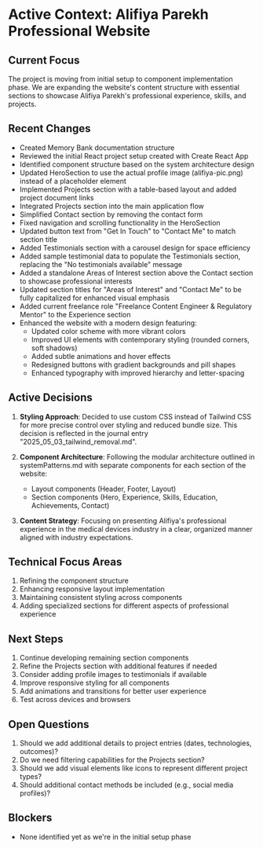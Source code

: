# Active Context: Alifiya Parekh Professional Website

## Current Focus
The project is moving from initial setup to component implementation phase. We are expanding the website's content structure with essential sections to showcase Alifiya Parekh's professional experience, skills, and projects.

## Recent Changes
- Created Memory Bank documentation structure
- Reviewed the initial React project setup created with Create React App
- Identified component structure based on the system architecture design
- Updated HeroSection to use the actual profile image (alifiya-pic.png) instead of a placeholder element
- Implemented Projects section with a table-based layout and added project document links
- Integrated Projects section into the main application flow
- Simplified Contact section by removing the contact form
- Fixed navigation and scrolling functionality in the HeroSection
- Updated button text from "Get In Touch" to "Contact Me" to match section title
- Added Testimonials section with a carousel design for space efficiency
- Added sample testimonial data to populate the Testimonials section, replacing the "No testimonials available" message
- Added a standalone Areas of Interest section above the Contact section to showcase professional interests
- Updated section titles for "Areas of Interest" and "Contact Me" to be fully capitalized for enhanced visual emphasis
- Added current freelance role "Freelance Content Engineer & Regulatory Mentor" to the Experience section
- Enhanced the website with a modern design featuring:
  - Updated color scheme with more vibrant colors
  - Improved UI elements with contemporary styling (rounded corners, soft shadows)
  - Added subtle animations and hover effects
  - Redesigned buttons with gradient backgrounds and pill shapes
  - Enhanced typography with improved hierarchy and letter-spacing

## Active Decisions
1. **Styling Approach**: Decided to use custom CSS instead of Tailwind CSS for more precise control over styling and reduced bundle size. This decision is reflected in the journal entry "2025_05_03_tailwind_removal.md".

2. **Component Architecture**: Following the modular architecture outlined in systemPatterns.md with separate components for each section of the website:
   - Layout components (Header, Footer, Layout)
   - Section components (Hero, Experience, Skills, Education, Achievements, Contact)

3. **Content Strategy**: Focusing on presenting Alifiya's professional experience in the medical devices industry in a clear, organized manner aligned with industry expectations.

## Technical Focus Areas
1. Refining the component structure
2. Enhancing responsive layout implementation
3. Maintaining consistent styling across components
4. Adding specialized sections for different aspects of professional experience

## Next Steps
1. Continue developing remaining section components
2. Refine the Projects section with additional features if needed
3. Consider adding profile images to testimonials if available
4. Improve responsive styling for all components
5. Add animations and transitions for better user experience
6. Test across devices and browsers

## Open Questions
1. Should we add additional details to project entries (dates, technologies, outcomes)?
2. Do we need filtering capabilities for the Projects section?
3. Should we add visual elements like icons to represent different project types?
4. Should additional contact methods be included (e.g., social media profiles)?

## Blockers
- None identified yet as we're in the initial setup phase
